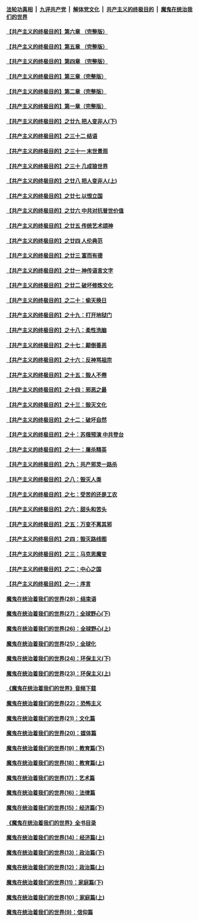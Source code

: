 

####  [法轮功真相](../../../../basic/blob/master/README.md?t=06141731) &nbsp;|&nbsp; [九评共产党](../../../../9ping.md/blob/master/README.md?t=06141731) &nbsp;|&nbsp; [解体党文化](../../../../jtdwh.md/blob/master/README.md?t=06141731)  &nbsp;|&nbsp; [共产主义的终极目的](../../../../gczydzjmd.md/blob/master/README.md?t=06141731) &nbsp;|&nbsp; [魔鬼在统治我们的世界](../../../../mgztzwmdsj.md/blob/master/README.md?t=06141731) 

#### [【共产主义的终极目的】第六章 （完整版）](../pages/nsc422/n11428913.md?t=06141731) 

#### [【共产主义的终极目的】第五章 （完整版）](../pages/nsc422/n11428912.md?t=06141731) 

#### [【共产主义的终极目的】第四章 （完整版）](../pages/nsc422/n11428907.md?t=06141731) 

#### [【共产主义的终极目的】第三章（完整版）](../pages/nsc422/n11428848.md?t=06141731) 

#### [【共产主义的终极目的】第二章（完整版）](../pages/nsc422/n11428831.md?t=06141731) 

#### [【共产主义的终极目的】第一章（完整版）](../pages/nsc422/n11417651.md?t=06141731) 

#### [【共产主义的终极目的】之廿九 把人变非人(下)](../pages/nsc422/n11344140.md?t=06141731) 

#### [【共产主义的终极目的】之三十二 结语](../pages/nsc422/n11360535.md?t=06141731) 

#### [【共产主义的终极目的】之三十一 末世景观](../pages/nsc422/n11351129.md?t=06141731) 

#### [【共产主义的终极目的】之三十 几成狼世界](../pages/nsc422/n11348280.md?t=06141731) 

#### [【共产主义的终极目的】之廿八 把人变非人(上)](../pages/nsc422/n11340492.md?t=06141731) 

#### [【共产主义的终极目的】之廿七 以恨立国](../pages/nsc422/n11336944.md?t=06141731) 

#### [【共产主义的终极目的】之廿六 中共对抗普世价值](../pages/nsc422/n11324785.md?t=06141731) 

#### [【共产主义的终极目的】之廿五 传统艺术颂神](../pages/nsc422/n11296396.md?t=06141731) 

#### [【共产主义的终极目的】之廿四 人伦典范](../pages/nsc422/n11296397.md?t=06141731) 

#### [【共产主义的终极目的】之廿三 富而有德](../pages/nsc422/n11283598.md?t=06141731) 

#### [【共产主义的终极目的】之廿一 神传语言文字](../pages/nsc422/n11263265.md?t=06141731) 

#### [【共产主义的终极目的】之廿二 破坏修炼文化](../pages/nsc422/n11245728.md?t=06141731) 

#### [【共产主义的终极目的】之二十：偷天换日](../pages/nsc422/n11238846.md?t=06141731) 

#### [【共产主义的终极目的】之十九：打开地狱门](../pages/nsc422/n11206376.md?t=06141731) 

#### [【共产主义的终极目的】之十八：柔性洗脑](../pages/nsc422/n11199994.md?t=06141731) 

#### [【共产主义的终极目的】之十七：颠倒善恶](../pages/nsc422/n11179782.md?t=06141731) 

#### [【共产主义的终极目的】之十六：反神骂祖宗](../pages/nsc422/n11166798.md?t=06141731) 

#### [【共产主义的终极目的】之十五：毁人不倦](../pages/nsc422/n11166792.md?t=06141731) 

#### [【共产主义的终极目的】之十四：邪恶之最](../pages/nsc422/n11150249.md?t=06141731) 

#### [【共产主义的终极目的】之十三：毁灭文化](../pages/nsc422/n11135227.md?t=06141731) 

#### [【共产主义的终极目的】之十二：破坏自然](../pages/nsc422/n11135214.md?t=06141731) 

#### [【共产主义的终极目的】之十：苏俄预演 中共登台](../pages/nsc422/n11118424.md?t=06141731) 

#### [【共产主义的终极目的】之十一：屠杀精英](../pages/nsc422/n11118442.md?t=06141731) 

#### [【共产主义的终极目的】之九：共产邪灵一路杀](../pages/nsc422/n11114139.md?t=06141731) 

#### [【共产主义的终极目的】之八：毁灭人类](../pages/nsc422/n11108503.md?t=06141731) 

#### [【共产主义的终极目的】之七：受苦的还是工农](../pages/nsc422/n11101809.md?t=06141731) 

#### [【共产主义的终极目的】之六：甜头和苦头](../pages/nsc422/n11096971.md?t=06141731) 

#### [【共产主义的终极目的】之五：万变不离其邪](../pages/nsc422/n11091285.md?t=06141731) 

#### [【共产主义的终极目的】之四：毁灭路线图](../pages/nsc422/n11086284.md?t=06141731) 

#### [【共产主义的终极目的】之三：马克思魔变](../pages/nsc422/n11061941.md?t=06141731) 

#### [【共产主义的终极目的】之二：中心之国](../pages/nsc422/n11047728.md?t=06141731) 

#### [【共产主义的终极目的】之一：序言](../pages/nsc422/n11086077.md?t=06141731) 

#### [魔鬼在统治着我们的世界(28)：结束语](../pages/nsc422/n10936246.md?t=06141731) 

#### [魔鬼在统治着我们的世界(27)：全球野心(下)](../pages/nsc422/n10928319.md?t=06141731) 

#### [魔鬼在统治着我们的世界(26)：全球野心(上)](../pages/nsc422/n10900318.md?t=06141731) 

#### [魔鬼在统治着我们的世界(25)：全球化](../pages/nsc422/n10788205.md?t=06141731) 

#### [魔鬼在统治着我们的世界(24)：环保主义(下)](../pages/nsc422/n10695307.md?t=06141731) 

#### [魔鬼在统治着我们的世界(23)：环保主义(上)](../pages/nsc422/n10688613.md?t=06141731) 

#### [《魔鬼在统治着我们的世界》音频下载](../pages/nsc422/n10635553.md?t=06141731) 

#### [魔鬼在统治着我们的世界(22)：恐怖主义](../pages/nsc422/n10614727.md?t=06141731) 

#### [魔鬼在统治着我们的世界(21)：文化篇](../pages/nsc422/n10597706.md?t=06141731) 

#### [魔鬼在统治着我们的世界(20)：媒体篇](../pages/nsc422/n10586579.md?t=06141731) 

#### [魔鬼在统治着我们的世界(19)：教育篇(下)](../pages/nsc422/n10564808.md?t=06141731) 

#### [魔鬼在统治着我们的世界(18)：教育篇(上)](../pages/nsc422/n10526970.md?t=06141731) 

#### [魔鬼在统治着我们的世界(17)：艺术篇](../pages/nsc422/n10499093.md?t=06141731) 

#### [魔鬼在统治着我们的世界(16)：法律篇](../pages/nsc422/n10485969.md?t=06141731) 

#### [魔鬼在统治着我们的世界(15)：经济篇(下)](../pages/nsc422/n10469975.md?t=06141731) 

#### [《魔鬼在统治着我们的世界》全书目录](../pages/nsc422/n10464261.md?t=06141731) 

#### [魔鬼在统治着我们的世界(14)：经济篇(上)](../pages/nsc422/n10457370.md?t=06141731) 

#### [魔鬼在统治着我们的世界(13)：政治篇(下)](../pages/nsc422/n10448270.md?t=06141731) 

#### [魔鬼在统治着我们的世界(12)：政治篇(上)](../pages/nsc422/n10444576.md?t=06141731) 

#### [魔鬼在统治着我们的世界(11)：家庭篇(下)](../pages/nsc422/n10440961.md?t=06141731) 

#### [魔鬼在统治着我们的世界(10)：家庭篇(上)](../pages/nsc422/n10435448.md?t=06141731) 

#### [魔鬼在统治着我们的世界(9)：信仰篇](../pages/nsc422/n10432159.md?t=06141731) 

